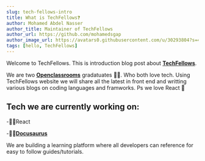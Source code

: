 ```yaml
---
slug: tech-fellows-intro
title: What is TechFellows❓
author: Mohamed Abdel Nasser
author_title: Maintainer of TechFellows
author_url: https://github.com/mohamedsgap
author_image_url: https://avatars0.githubusercontent.com/u/30293804?s=460&u=68a54bcadfe204052274297e0df1e672808b7b5f&v=4
tags: [hello, TechFellows]
---
```


Welcome to TechFellows. This is introduction blog post about [**TechFellows**](https://techfellows.github.io).

<!--truncate-->

We are two [**Openclassrooms**](https://openclassrooms.com) gradatuates 👨‍🎓. Who both love tech. Using TechFellows website we will share all the latest in front end and writting various blogs on coding languages and framworks. Ps we love React 🥰

## Tech we are currently working on:

-👨‍🔧React

-👨‍🔧[**Docusaurus**](https://docusaurus.io)

We are building a learning platform where all developers can reference for easy to follow guides/tutorials.
